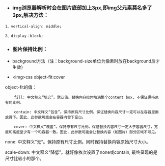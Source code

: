 * ### img浏览器解析时会在图片底部加上3px,即img父元素莫名多了3px,解决方法：

`1、vertical-align: middle;`

`2、display：block;`

* ### 图片保持比例：
* background方法（注：background-size单位为像素时放在background后才生效）

* &lt;img&gt;css object-fit:cover

object-fit的值：

        fill: 中文释义“填充”。默认值。替换内容拉伸填满整个content box, 不保证保持原有的比例。

        contain: 中文释义“包含”。保持原有尺寸比例。保证替换内容尺寸一定可以在容器里面放得下。因此，此参数可能会在容器内留下空白。

        cover: 中文释义“覆盖”。保持原有尺寸比例。保证替换内容尺寸一定大于容器尺寸，宽度和高度至少有一个和容器一致。因此，此参数可能会让替换内容（如图片）部分区域不可见。



 none: 中文释义“无”。保持原有尺寸比例。同时保持替换内容原始尺寸大小。



 scale-down: 中文释义“降低”。就好像依次设置了none或contain, 最终呈现的是尺寸比较小的那个。



